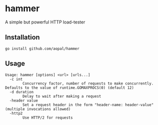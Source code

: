 # hammer

A simple but powerful HTTP load-tester

## Installation

`go install github.com/aopal/hammer`

## Usage

```
Usage: hammer [options] <url> [urls...]
  -c int
        Concurrency factor, number of requests to make concurrently. Defaults to the value of runtime.GOMAXPROCS(0) (default 12)
  -d duration
        Delay to wait after making a request
  -header value
        Set a request header in the form "header-name: header-value" (multiple invocations allowed)
  -http2
        Use HTTP/2 for requests
```
